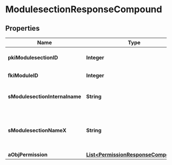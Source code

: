 

# ModulesectionResponseCompound

## Properties

Name | Type | Description | Notes
------------ | ------------- | ------------- | -------------
**pkiModulesectionID** | **Integer** | The unique ID of the Modulesection | 
**fkiModuleID** | **Integer** | The unique ID of the Module | 
**sModulesectionInternalname** | **String** | The Internal name of the Module section. | 
**sModulesectionNameX** | **String** | The Name of the Modulesection in the language of the requester | 
**aObjPermission** | [**List&lt;PermissionResponseCompound&gt;**](PermissionResponseCompound.md) |  |  [optional]




